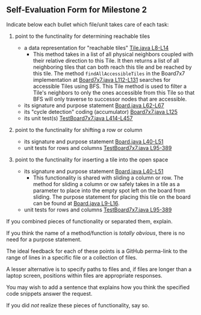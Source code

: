 ## Self-Evaluation Form for Milestone 2

Indicate below each bullet which file/unit takes care of each task:

1. point to the functinality for determining reachable tiles 

   - a data representation for "reachable tiles" [Tile.java L8-L14](https://github.khoury.northeastern.edu/CS4500-F22/akshayd2020-nselvitelli/blob/master/Maze/src/main/java/model/Tile.java#L8-L14)
      - This method takes in a list of all physical neighbors coupled with their relative direction to this Tile. It then returns a list of all neighboring tiles that can both reach this tile and be reached by this tile. The method `findAllAccessibleTiles` in the Board7x7 implementation at [Board7x7.java L112-L131](https://github.khoury.northeastern.edu/CS4500-F22/akshayd2020-nselvitelli/blob/master/Maze/src/main/java/model/Board7x7.java#L112-L131) searches for accessible Tiles using BFS. This Tile method is used to filter a Tile's neighbors to only the ones accessible from this Tile so that BFS will only traverse to successor nodes that are accessible.
   - its signature and purpose statement [Board.java L62-L67](https://github.khoury.northeastern.edu/CS4500-F22/akshayd2020-nselvitelli/blob/master/Maze/src/main/java/model/Board.java#L62-L67)
   - its "cycle detection" coding (accumulator) [Board7x7.java L125](https://github.khoury.northeastern.edu/CS4500-F22/akshayd2020-nselvitelli/blob/master/Maze/src/main/java/model/Board7x7.java#L125)
   - its unit test(s) [TestBoard7x7.java L414-L457](https://github.khoury.northeastern.edu/CS4500-F22/akshayd2020-nselvitelli/blob/master/Maze/src/test/java/model/TestBoard7x7.java#L414-L457)

2. point to the functinality for shifting a row or column 

   - its signature and purpose statement [Board.java L40-L51](https://github.khoury.northeastern.edu/CS4500-F22/akshayd2020-nselvitelli/blob/master/Maze/src/main/java/model/Board.java#L40-L51)
   - unit tests for rows and columns [TestBoard7x7.java L95-389](https://github.khoury.northeastern.edu/CS4500-F22/akshayd2020-nselvitelli/blob/master/Maze/src/test/java/model/TestBoard7x7.java#L95-L389)

3. point to the functinality for inserting a tile into the open space

   - its signature and purpose statement [Board.java L40-L51](https://github.khoury.northeastern.edu/CS4500-F22/akshayd2020-nselvitelli/blob/master/Maze/src/main/java/model/Board.java#L40-L51)
      - This functionality is shared with sliding a column or row. The method for sliding a column or ow safely takes in a tile as a parameter to place into the empty spot left on the board from sliding. The purpose statement for placing this tile on the board can be found at [Board.java L9-L16](https://github.khoury.northeastern.edu/CS4500-F22/akshayd2020-nselvitelli/blob/master/Maze/src/main/java/model/Board.java#L9-L16).
   - unit tests for rows and columns [TestBoard7x7.java L95-389](https://github.khoury.northeastern.edu/CS4500-F22/akshayd2020-nselvitelli/blob/master/Maze/src/test/java/model/TestBoard7x7.java#L95-L389)

If you combined pieces of functionality or separated them, explain.

If you think the name of a method/function is _totally obvious_,
there is no need for a purpose statement. 

The ideal feedback for each of these points is a GitHub
perma-link to the range of lines in a specific file or a collection of
files.

A lesser alternative is to specify paths to files and, if files are
longer than a laptop screen, positions within files are appropriate
responses.

You may wish to add a sentence that explains how you think the
specified code snippets answer the request.

If you did *not* realize these pieces of functionality, say so.


